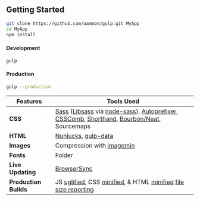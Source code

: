 ## Getting Started

```bash
git clone https://github.com/aammon/gulp.git MyApp
cd MyApp
npm install
```

#### Development 

```bash
gulp
```

#### Production

```bash
gulp --production
```


Features | Tools Used
------ | -----
**CSS** | [Sass](http://sass-lang.com/) ([Libsass](http://sass-lang.com/libsass) via [node-sass](https://github.com/sass/node-sass)), [Autoprefixer](https://github.com/postcss/autoprefixer), [CSSComb](https://www.npmjs.com/package/gulp-csscomb), [Shorthand](https://github.com/kevva/gulp-shorthand), [Bourbon/Neat](http://bourbon.io/), Sourcemaps
**HTML** | [Nunjucks](https://mozilla.github.io/nunjucks/), [gulp-data](https://github.com/colynb/gulp-data)
**Images** | Compression with [imagemin](https://www.npmjs.com/package/gulp-imagemin)
**Fonts** | Folder
**Live Updating** | [BrowserSync](http://www.browsersync.io/)
**Production Builds** | JS [uglified](https://github.com/terinjokes/gulp-uglify), CSS [minified](http://cssnano.co/), & HTML [minified](https://www.npmjs.com/package/gulp-html-minifier) [file size reporting](https://github.com/jaysalvat/gulp-sizereport)

